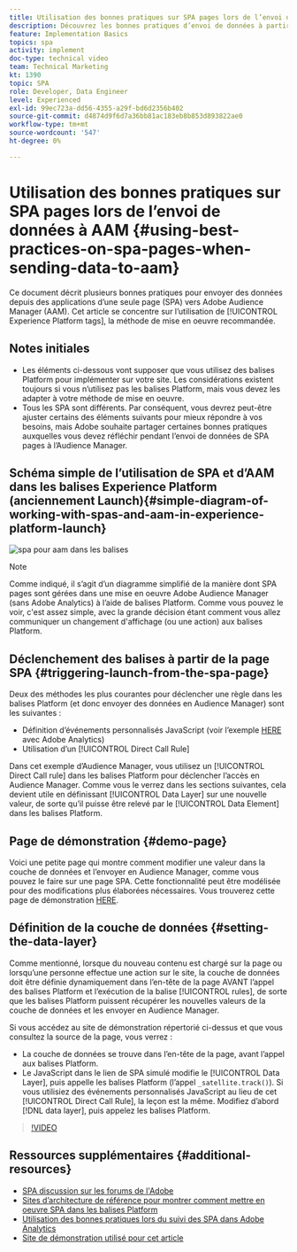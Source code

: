 ```yaml
---
title: Utilisation des bonnes pratiques sur SPA pages lors de l’envoi de données à AAM
description: Découvrez les bonnes pratiques d’envoi de données à partir d’applications d’une seule page (SPA) vers Adobe Audience Manager (AAM). Cet article se concentre sur l’utilisation des balises Experience Platform, la méthode de mise en oeuvre recommandée.
feature: Implementation Basics
topics: spa
activity: implement
doc-type: technical video
team: Technical Marketing
kt: 1390
topic: SPA
role: Developer, Data Engineer
level: Experienced
exl-id: 99ec723a-dd56-4355-a29f-bd6d2356b402
source-git-commit: d4874d9f6d7a36bb81ac183eb8b853d893822ae0
workflow-type: tm+mt
source-wordcount: '547'
ht-degree: 0%

---
```


# Utilisation des bonnes pratiques sur SPA pages lors de l’envoi de données à AAM {#using-best-practices-on-spa-pages-when-sending-data-to-aam}

Ce document décrit plusieurs bonnes pratiques pour envoyer des données depuis des applications d’une seule page (SPA) vers Adobe Audience Manager (AAM). Cet article se concentre sur l’utilisation de [!UICONTROL Experience Platform tags], la méthode de mise en oeuvre recommandée.

## Notes initiales

* Les éléments ci-dessous vont supposer que vous utilisez des balises Platform pour implémenter sur votre site. Les considérations existent toujours si vous n’utilisez pas les balises Platform, mais vous devez les adapter à votre méthode de mise en oeuvre.
* Tous les SPA sont différents. Par conséquent, vous devrez peut-être ajuster certains des éléments suivants pour mieux répondre à vos besoins, mais Adobe souhaite partager certaines bonnes pratiques auxquelles vous devez réfléchir pendant l’envoi de données de SPA pages à l’Audience Manager.

## Schéma simple de l’utilisation de SPA et d’AAM dans les balises Experience Platform (anciennement Launch){#simple-diagram-of-working-with-spas-and-aam-in-experience-platform-launch}

![spa pour aam dans les balises](assets/spa_for_aam_in_launch.png)

>[!NOTE]
>Comme indiqué, il s’agit d’un diagramme simplifié de la manière dont SPA pages sont gérées dans une mise en oeuvre Adobe Audience Manager (sans Adobe Analytics) à l’aide de balises Platform. Comme vous pouvez le voir, c&#39;est assez simple, avec la grande décision étant comment vous allez communiquer un changement d&#39;affichage (ou une action) aux balises Platform.

## Déclenchement des balises à partir de la page SPA {#triggering-launch-from-the-spa-page}

Deux des méthodes les plus courantes pour déclencher une règle dans les balises Platform (et donc envoyer des données en Audience Manager) sont les suivantes :

* Définition d’événements personnalisés JavaScript (voir l’exemple [HERE](https://helpx.adobe.com/analytics/kt/using/spa-analytics-best-practices-feature-video-use.html) avec Adobe Analytics)
* Utilisation d’un [!UICONTROL Direct Call Rule]

Dans cet exemple d’Audience Manager, vous utilisez un [!UICONTROL Direct Call rule] dans les balises Platform pour déclencher l’accès en Audience Manager. Comme vous le verrez dans les sections suivantes, cela devient utile en définissant [!UICONTROL Data Layer] sur une nouvelle valeur, de sorte qu’il puisse être relevé par le [!UICONTROL Data Element] dans les balises Platform.

## Page de démonstration {#demo-page}

Voici une petite page qui montre comment modifier une valeur dans la couche de données et l’envoyer en Audience Manager, comme vous pouvez le faire sur une page SPA. Cette fonctionnalité peut être modélisée pour des modifications plus élaborées nécessaires. Vous trouverez cette page de démonstration [HERE](https://aam.enablementadobe.com/SPA-Launch.html).

## Définition de la couche de données {#setting-the-data-layer}

Comme mentionné, lorsque du nouveau contenu est chargé sur la page ou lorsqu’une personne effectue une action sur le site, la couche de données doit être définie dynamiquement dans l’en-tête de la page AVANT l’appel des balises Platform et l’exécution de la balise [!UICONTROL rules], de sorte que les balises Platform puissent récupérer les nouvelles valeurs de la couche de données et les envoyer en Audience Manager.

Si vous accédez au site de démonstration répertorié ci-dessus et que vous consultez la source de la page, vous verrez :

* La couche de données se trouve dans l’en-tête de la page, avant l’appel aux balises Platform.
* Le JavaScript dans le lien de SPA simulé modifie le [!UICONTROL Data Layer], puis appelle les balises Platform (l’appel `_satellite.track()`). Si vous utilisiez des événements personnalisés JavaScript au lieu de cet [!UICONTROL Direct Call Rule], la leçon est la même. Modifiez d’abord [!DNL data layer], puis appelez les balises Platform.

>[!VIDEO](https://video.tv.adobe.com/v/38107/?quality=12&captions=fre_fr)

## Ressources supplémentaires {#additional-resources}

* [SPA discussion sur les forums de l&#39;Adobe](https://forums.adobe.com/thread/2451022)
* [Sites d’architecture de référence pour montrer comment mettre en oeuvre SPA dans les balises Platform](https://helpx.adobe.com/experience-manager/kt/integration/using/launch-reference-architecture-SPA-tutorial-implement.html)
* [Utilisation des bonnes pratiques lors du suivi des SPA dans Adobe Analytics](https://helpx.adobe.com/analytics/kt/using/spa-analytics-best-practices-feature-video-use.html)
* [Site de démonstration utilisé pour cet article](https://aam.enablementadobe.com/SPA-Launch.html)
